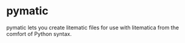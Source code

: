# pymatic
pymatic lets you create litematic files for use with litematica from the comfort of Python syntax.
